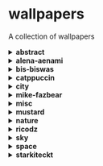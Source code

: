 # wallpapers
A collection of wallpapers

<details close>
<summary><b>abstract</b></summary>
<img src='abstract/01.jpg' width='200px' />
</details>

<details close>
<summary><b>alena-aenami</b></summary>
<img src='alena-aenami/all-i-need.jpg' width='200px' />
<img src='alena-aenami/away-in-silence.jpg' width='200px' />
<img src='alena-aenami/bluehour.jpg' width='200px' />
<img src='alena-aenami/cloud-shapes.jpg' width='200px' />
<img src='alena-aenami/clouds.jpg' width='200px' />
<img src='alena-aenami/cold.png' width='200px' />
<img src='alena-aenami/dreamer.jpg' width='200px' />
<img src='alena-aenami/eclipse.jpg' width='200px' />
<img src='alena-aenami/escape.jpg' width='200px' />
<img src='alena-aenami/eternity.jpg' width='200px' />
<img src='alena-aenami/lost-dream.jpg' width='200px' />
<img src='alena-aenami/lost-in-between.jpg' width='200px' />
<img src='alena-aenami/northern-lights.jpg' width='200px' />
<img src='alena-aenami/out-of-time.jpg' width='200px' />
<img src='alena-aenami/portal.jpg' width='200px' />
<img src='alena-aenami/stardust.jpg' width='200px' />
<img src='alena-aenami/stars-and-you.jpg' width='200px' />
<img src='alena-aenami/the-day-you-left.jpg' width='200px' />
<img src='alena-aenami/the-secret-place.jpg' width='200px' />
<img src='alena-aenami/wait.jpg' width='200px' />
<img src='alena-aenami/wings.jpg' width='200px' />
<img src='alena-aenami/wish-you-were-here.jpg' width='200px' />
<img src='alena-aenami/you.jpg' width='200px' />
</details>

<details close>
<summary><b>bis-biswas</b></summary>
<img src='bis-biswas/arise.jpg' width='200px' />
<img src='bis-biswas/a-spring-night.jpg' width='200px' />
<img src='bis-biswas/dark-sunset-clouds.jpg' width='200px' />
<img src='bis-biswas/dreamy-night.jpg' width='200px' />
<img src='bis-biswas/driving-alone.jpg' width='200px' />
<img src='bis-biswas/dusky-hues.jpg' width='200px' />
<img src='bis-biswas/eclipse-lights.jpg' width='200px' />
<img src='bis-biswas/emerald-moon.jpg' width='200px' />
<img src='bis-biswas/fireworks.jpg' width='200px' />
<img src='bis-biswas/flowing.jpg' width='200px' />
<img src='bis-biswas/long-night-drive.jpg' width='200px' />
<img src='bis-biswas/midnight-train.jpg' width='200px' />
<img src='bis-biswas/moonrise.jpg' width='200px' />
<img src='bis-biswas/photography-session.jpg' width='200px' />
<img src='bis-biswas/purple-night.jpg' width='200px' />
<img src='bis-biswas/racing-home.jpg' width='200px' />
<img src='bis-biswas/road-to-the-adventure.jpg' width='200px' />
<img src='bis-biswas/scattered-lights.jpg' width='200px' />
<img src='bis-biswas/spring-trip.jpg' width='200px' />
<img src='bis-biswas/to-the-moon.jpg' width='200px' />
<img src='bis-biswas/under-the-night-sky.jpg' width='200px' />
<img src='bis-biswas/verdant-moonlight.jpg' width='200px' />
<img src='bis-biswas/voyager.jpg' width='200px' />
</details>

<details close>
<summary><b>catppuccin</b></summary>
<img src='catppuccin/arch.png' width='200px' />
<img src='catppuccin/hashtags.png' width='200px' />
<img src='catppuccin/sound-bars.png' width='200px' />
<img src='catppuccin/sticky-notes.png' width='200px' />
</details>

<details close>
<summary><b>city</b></summary>
<img src='city/cable-car-san-francisco.png' width='200px' />
<img src='city/futuristic-01.jpg' width='200px' />
<img src='city/mountain-side.png' width='200px' />
<img src='city/night-01.png' width='200px' />
<img src='city/nyc-skyline-pier.jpg' width='200px' />
<img src='city/skyscraper-from-below.jpg' width='200px' />
</details>

<details close>
<summary><b>mike-fazbear</b></summary>
<img src='mike-fazbear/car-01.jpg' width='200px' />
<img src='mike-fazbear/car-02.jpg' width='200px' />
<img src='mike-fazbear/car-03.jpg' width='200px' />
<img src='mike-fazbear/car-04.jpg' width='200px' />
<img src='mike-fazbear/car-05.jpg' width='200px' />
<img src='mike-fazbear/car-06.jpg' width='200px' />
<img src='mike-fazbear/coldly.jpg' width='200px' />
<img src='mike-fazbear/landscape-01.jpg' width='200px' />
<img src='mike-fazbear/landscape-02.jpg' width='200px' />
<img src='mike-fazbear/storm-01.jpg' width='200px' />
<img src='mike-fazbear/storm-02.jpg' width='200px' />
<img src='mike-fazbear/sunset.jpg' width='200px' />
</details>

<details close>
<summary><b>misc</b></summary>
<img src='misc/broken-amber-portal.png' width='200px' />
<img src='misc/jet-1.jpg' width='200px' />
<img src='misc/jet-2.png' width='200px' />
<img src='misc/mechanical-crane.jpg' width='200px' />
<img src='misc/orbit-map.jpg' width='200px' />
<img src='misc/vim-motions.png' width='200px' />
</details>

<details close>
<summary><b>mustard</b></summary>
<img src='mustard/b2.png' width='200px' />
<img src='mustard/f117.png' width='200px' />
<img src='mustard/f15.png' width='200px' />
<img src='mustard/mig25.png' width='200px' />
<img src='mustard/mig31.png' width='200px' />
<img src='mustard/sr71.png' width='200px' />
<img src='mustard/tu104.png' width='200px' />
<img src='mustard/xb70.png' width='200px' />
</details>

<details close>
<summary><b>nature</b></summary>
<img src='nature/art-01.jpg' width='200px' />
<img src='nature/art-02.png' width='200px' />
<img src='nature/fiji-01.png' width='200px' />
<img src='nature/fiji-02.jpg' width='200px' />
<img src='nature/firewatch-glacier.png' width='200px' />
<img src='nature/forest-stairs.jpg' width='200px' />
<img src='nature/landscape-01.webp' width='200px' />
</details>

<details close>
<summary><b>ricodz</b></summary>
<img src='ricodz/away.jpg' width='200px' />
<img src='ricodz/halley's-comet.jpg' width='200px' />
<img src='ricodz/inspire.jpg' width='200px' />
<img src='ricodz/lonely-night.jpg' width='200px' />
<img src='ricodz/lost.jpg' width='200px' />
<img src='ricodz/silence.jpg' width='200px' />
</details>

<details close>
<summary><b>sky</b></summary>
<img src='sky/blue-night.png' width='200px' />
<img src='sky/escape-velocity.jpg' width='200px' />
<img src='sky/evening.png' width='200px' />
<img src='sky/horizon.jpg' width='200px' />
<img src='sky/rocket-clouds.jpg' width='200px' />
<img src='sky/rocket-launch.png' width='200px' />
<img src='sky/star-over-mountains.webp' width='200px' />
<img src='sky/sunset.jpg' width='200px' />
<img src='sky/the-shooting-star.jpg' width='200px' />
<img src='sky/waves-of-the-sky.png' width='200px' />
</details>

<details close>
<summary><b>space</b></summary>
<img src='space/astronaut.webp' width='200px' />
<img src='space/galaxy-01.jpg' width='200px' />
<img src='space/galaxy-02.jpg' width='200px' />
<img src='space/galaxy-03.jpg' width='200px' />
<img src='space/planets-01.jpg' width='200px' />
<img src='space/saturn.jpg' width='200px' />
<img src='space/the-spillway.png' width='200px' />
</details>

<details close>
<summary><b>starkiteckt</b></summary>
<img src='starkiteckt/akrae-nebula.png' width='200px' />
<img src='starkiteckt/atlantis-nebula.png' width='200px' />
<img src='starkiteckt/cauldron-nebula.png' width='200px' />
<img src='starkiteckt/crab-nebula.png' width='200px' />
<img src='starkiteckt/eden-nebula.png' width='200px' />
<img src='starkiteckt/erix-nebula.png' width='200px' />
<img src='starkiteckt/frozen-fire.png' width='200px' />
<img src='starkiteckt/hand-of-fire.png' width='200px' />
<img src='starkiteckt/hot-pocket-01.png' width='200px' />
<img src='starkiteckt/hot-pocket-02.png' width='200px' />
<img src='starkiteckt/orange-bowl-nebula.png' width='200px' />
<img src='starkiteckt/the-dark-dimension.png' width='200px' />
</details>

